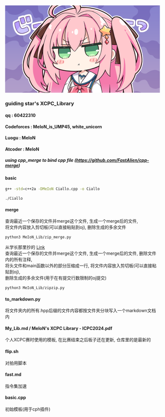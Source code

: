 ![alt text](Z_some_tools/sd_kuk_c01_05.png)
### guiding star's XCPC_Library
#### qq : 60422310
#### Codeforces : MeIoN_is_UMP45, white_unicorn
#### Luogu : MeIoN
#### Atcoder : MeIoN
##### using cpp_merge to bind cpp file (https://github.com/FastAlien/cpp-merge)
#### basic
```bash
g++ -std=c++2a -DMeIoN Ciallo.cpp -o Ciallo
```
```bash
./Ciallo
```
#### merge
查询最近一个保存的文件并merge这个文件, 生成一个merge后的文件,  
将文件内容放入剪切板(可以直接粘贴到oj), 删除生成的多余文件  
```bash
python3 MeIoN_Lib/zip_merge.py
```
从学长那里抄的 [Link](https://github.com/YXHXianYu/My-Ancient-Games/tree/main/Shorter%20Machine%20%E8%87%AA%E5%8A%A8%E5%8E%8B%E8%A1%8C%E6%9C%BA)  
查询最近一个保存的文件并merge这个文件, 生成一个merge后的文件,  删除文件内的所有注释,  
将头文件和main函数以外的部分压缩成一行, 将文件内容放入剪切板(可以直接粘贴到oj),  
删除生成的多余文件(用于在有提交行数限制的oj提交)
```bash
python3 MeIoN_Lib/zipzip.py
```
#### to_markdown.py
将文件夹内的所有.hpp后缀的文件内容都按文件夹分块写入一个markdown文档内

#### My_Lib.md / MeIoN's XCPC Library - ICPC2024.pdf
个人XCPC赛时使用的模板, 在比赛结束之后板子还在更新, 仓库里的是最新的

#### flip.sh
对拍用脚本

#### fast.md
指令集加速

#### basic.cpp
初始模板(用于cph插件)
